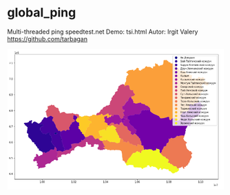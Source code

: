 # global_ping
Multi-threaded ping speedtest.net
Demo: tsi.html
Autor: Irgit Valery https://github.com/tarbagan

![Иллюстрация к проекту](https://github.com/tarbagan/Tuva_geojson/blob/master/screenshot-www.kaggle.com-2020.04.10-10_16_11.png)
